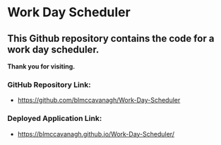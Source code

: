 # Work Day Scheduler

## This Github repository contains the code for a work day scheduler.

**Thank you for visiting.**

### GitHub Repository Link:

* https://github.com/blmccavanagh/Work-Day-Scheduler

### Deployed Application Link:

* https://blmccavanagh.github.io/Work-Day-Scheduler/